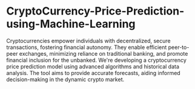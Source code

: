 # CryptoCurrency-Price-Prediction-using-Machine-Learning
Cryptocurrencies empower individuals with decentralized, secure transactions, fostering financial autonomy. They enable efficient peer-to-peer exchanges, minimizing reliance on traditional banking, and promote financial inclusion for the unbanked. We're developing a cryptocurrency price prediction model using advanced algorithms and historical data analysis. The tool aims to provide accurate forecasts, aiding informed decision-making in the dynamic crypto market.
